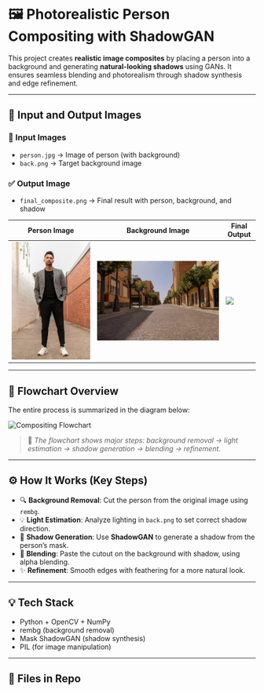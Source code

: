 # 🖼️ Photorealistic Person Compositing with ShadowGAN

This project creates **realistic image composites** by placing a person into a background and generating **natural-looking shadows** using GANs. It ensures seamless blending and photorealism through shadow synthesis and edge refinement.

---

## 🔰 Input and Output Images

### 🎯 Input Images
- `person.jpg` → Image of person (with background)
- `back.png` → Target background image

### ✅ Output Image
- `final_composite.png` → Final result with person, background, and shadow

| Person Image | Background Image | Final Output |
|--------------|------------------|---------------|
| ![](chart.jpg) | ![](back.jpg) | ![](final_composite.jpg) |

---

## 🔄 Flowchart Overview

The entire process is summarized in the diagram below:

![Compositing Flowchart](person.png)

> 📌 *The flowchart shows major steps: background removal → light estimation → shadow generation → blending → refinement.*

---

## ⚙️ How It Works (Key Steps)

- 🔍 **Background Removal**: Cut the person from the original image using `rembg`.
- 💡 **Light Estimation**: Analyze lighting in `back.png` to set correct shadow direction.
- 🖤 **Shadow Generation**: Use **ShadowGAN** to generate a shadow from the person’s mask.
- 🧵 **Blending**: Paste the cutout on the background with shadow, using alpha blending.
- ✨ **Refinement**: Smooth edges with feathering for a more natural look.

---

## 💡 Tech Stack

- Python + OpenCV + NumPy
- rembg (background removal)
- Mask ShadowGAN (shadow synthesis)
- PIL (for image manipulation)

---

## 📁 Files in Repo

